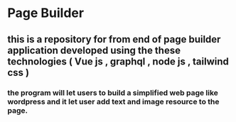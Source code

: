 # Page Builder

## this is a repository for from end of page builder application developed using the these technologies ( Vue js , graphql , node js  , tailwind css )

### the program will let users to build a simplified web page like wordpress and it let user add text and image resource to the page.
